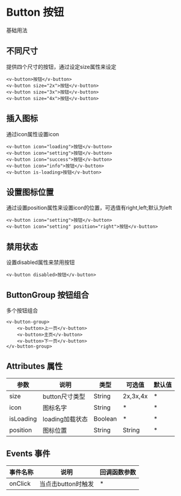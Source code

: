 # Button 按钮

基础用法

## 不同尺寸

提供四个尺寸的按钮，通过设定size属性来设定

<ClientOnly>
  <button-demo/>
</ClientOnly>

```vue
<v-button>按钮</v-button>
<v-button size="2x">按钮</v-button>
<v-button size="3x">按钮</v-button>
<v-button size="4x">按钮</v-button>
```

## 插入图标

通过icon属性设置icon

<ClientOnly>
  <button-icon-demo/>
</ClientOnly>

```vue
<v-button icon="loading">按钮</v-button>
<v-button icon="setting">按钮</v-button>
<v-button icon="success">按钮</v-button>
<v-button icon="info">按钮</v-button>
<v-button is-loading>按钮</v-button>
```

## 设置图标位置

通过设置position属性来设置icon的位置，可选值有right,left;默认为left

<ClientOnly>
  <button-position-demo/>
</ClientOnly>

```vue
<v-button icon="setting">按钮</v-button>
<v-button icon="setting" position="right">按钮</v-button>
```

## 禁用状态

设置disabled属性来禁用按钮

<ClientOnly>
  <button-disabled-demo/>
</ClientOnly>

```vue
<v-button disabled>按钮</v-button>
```

## ButtonGroup 按钮组合

多个按钮组合

<ClientOnly>
  <demo-button-group/>
</ClientOnly>

```vue
<v-button-group>
    <v-button>上一页</v-button>
    <v-button>主页</v-button>
    <v-button>下一页</v-button>
</v-button-group>
```

## Attributes 属性

参数|说明|类型|可选值|默认值|
-|-|-|-|-|
size|button尺寸类型|String|2x,3x,4x|*|
icon|图标名字|String|*|*|
isLoading|loading加载状态|Boolean|*|*|
position|图标位置|String|String|*|*|

## Events 事件
事件名称|说明|回调函数参数|
-|-|-|
onClick|当点击button时触发|*|